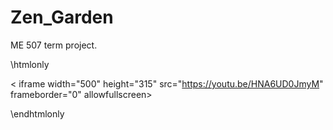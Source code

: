 # Zen_Garden
ME 507 term project.

\htmlonly

< iframe width="500" height="315" src="https://youtu.be/HNA6UD0JmyM" frameborder="0" allowfullscreen>

\endhtmlonly